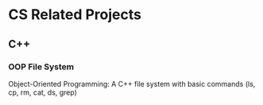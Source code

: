 # CS Related Projects
## C++
### OOP File System
Object-Oriented Programming: A C++ file system with basic commands (ls, cp, rm, cat, ds, grep)
